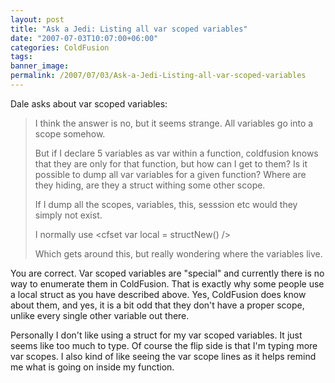 ```yaml
---
layout: post
title: "Ask a Jedi: Listing all var scoped variables"
date: "2007-07-03T10:07:00+06:00"
categories: ColdFusion 
tags: 
banner_image: 
permalink: /2007/07/03/Ask-a-Jedi-Listing-all-var-scoped-variables
---
```


Dale asks about var scoped variables:

<blockquote>
I think the answer is no, but it seems strange. All
variables go into a scope somehow.

But if I declare 5 variables as var within a function, coldfusion knows that they are only for that function, but how can I get to them? Is it possible to dump all var variables for a given function? Where are they hiding, are they a struct withing some other scope.

If I dump all the scopes, variables, this, sesssion etc would they simply not exist.

I normally use &lt;cfset var local = structNew() /&gt;

Which gets around this, but really wondering where the variables live.
</blockquote>

You are correct. Var scoped variables are "special" and currently there is no way to enumerate them in ColdFusion. That is exactly why some people use a local struct as you have described above. Yes, ColdFusion does know about them, and yes, it is a bit odd that they don't have a proper scope, unlike every single other variable out there. 

Personally I don't like using a struct for my var scoped variables. It just seems like too much to type. Of course the flip side is that I'm typing more var scopes. I also kind of like seeing the var scope lines as it helps remind me what is going on inside my function.